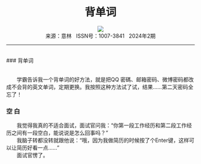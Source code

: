 # <center>背单词</center>

<div align=center><img src="https://raw.githubusercontent.com/leaguecn/magazines/main/img_authors/%d7%f7%d5%df%a3%ba.jpg"></div>

<center>来源：意林   ISSN号：1007-3841   2024年2期</center>

* * *

<br>### 背单词

  
<br>　　学霸告诉我一个背单词的好方法，就是把QQ 密碼、邮箱密码、微博密码都改成不会背的英文单词，定期更换。我按照这种方法试了试，结果……第二天密码全忘了！

### 空 白

  
　　我觉得我真的不适合面试，面试官问我：“你第一段工作经历和第二段工作经历之间有一段空白，能说说是怎么回事吗？”  
　　我脑子转都没转就跟他说：“哦，因为我做简历的时候按了个Enter键，这样可以让简历好看一点……”  
　　面试官愣了。
